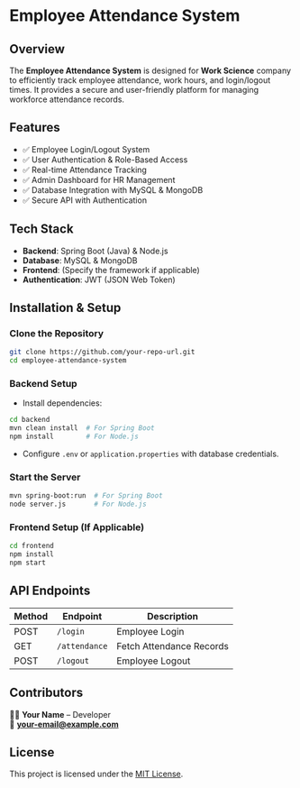 # Employee Attendance System

## Overview
The **Employee Attendance System** is designed for **Work Science** company to efficiently track employee attendance, work hours, and login/logout times. It provides a secure and user-friendly platform for managing workforce attendance records.

## Features
- ✅ Employee Login/Logout System
- ✅ User Authentication & Role-Based Access
- ✅ Real-time Attendance Tracking
- ✅ Admin Dashboard for HR Management
- ✅ Database Integration with MySQL & MongoDB
- ✅ Secure API with Authentication

## Tech Stack
- **Backend**: Spring Boot (Java) & Node.js
- **Database**: MySQL & MongoDB
- **Frontend**: (Specify the framework if applicable)
- **Authentication**: JWT (JSON Web Token)

## Installation & Setup
### Clone the Repository
```sh
git clone https://github.com/your-repo-url.git
cd employee-attendance-system
```

### Backend Setup
- Install dependencies:
```sh
cd backend
mvn clean install  # For Spring Boot  
npm install        # For Node.js  
```
- Configure `.env` or `application.properties` with database credentials.

### Start the Server
```sh
mvn spring-boot:run  # For Spring Boot  
node server.js       # For Node.js  
```

### Frontend Setup (If Applicable)
```sh
cd frontend
npm install
npm start
```

## API Endpoints
| Method | Endpoint | Description |
|--------|---------|-------------|
| POST | `/login` | Employee Login |
| GET | `/attendance` | Fetch Attendance Records |
| POST | `/logout` | Employee Logout |

## Contributors
👨‍💻 **Your Name** – Developer  
📧 **your-email@example.com**

## License
This project is licensed under the [MIT License](LICENSE).

